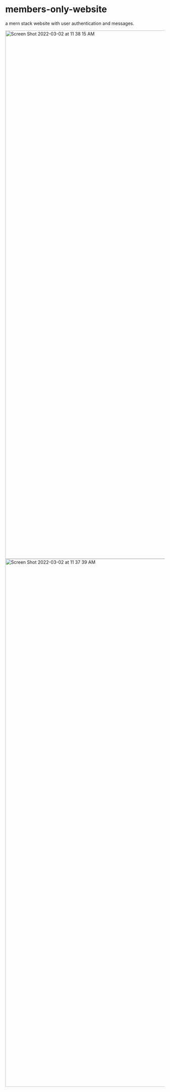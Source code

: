 # members-only-website
a mern stack website with user authentication and messages.


<img width="1669" alt="Screen Shot 2022-03-02 at 11 38 15 AM" src="https://user-images.githubusercontent.com/17935336/156419050-4655df43-e403-4c24-8eeb-0d8b4a4ca6a2.png">


<img width="1668" alt="Screen Shot 2022-03-02 at 11 37 39 AM" src="https://user-images.githubusercontent.com/17935336/156419060-b7f472f2-2a14-4ac0-bf28-b55de9277fa7.png">
